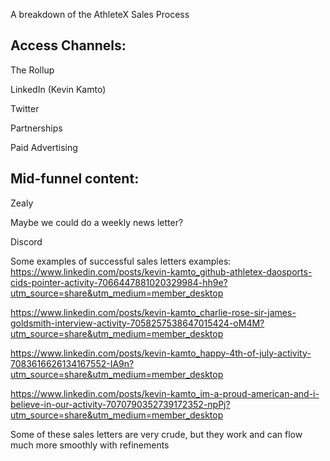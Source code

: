 A breakdown of the AthleteX Sales Process

## Access Channels:

The Rollup

LinkedIn (Kevin Kamto)

Twitter 

Partnerships

Paid Advertising


## Mid-funnel content:

Zealy

Maybe we could do a weekly news letter? 

Discord



Some examples of successful sales letters examples:
 https://www.linkedin.com/posts/kevin-kamto_github-athletex-daosports-cids-pointer-activity-7066447881020329984-hh9e?utm_source=share&utm_medium=member_desktop

 https://www.linkedin.com/posts/kevin-kamto_charlie-rose-sir-james-goldsmith-interview-activity-7058257538647015424-oM4M?utm_source=share&utm_medium=member_desktop 

https://www.linkedin.com/posts/kevin-kamto_happy-4th-of-july-activity-7083616626134167552-IA9n?utm_source=share&utm_medium=member_desktop

https://www.linkedin.com/posts/kevin-kamto_im-a-proud-american-and-i-believe-in-our-activity-7070790352739172352-npPj?utm_source=share&utm_medium=member_desktop

Some of these sales letters are very crude, but they work and can flow much more smoothly with refinements
